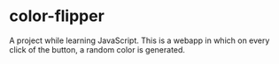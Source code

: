 # color-flipper
A project while learning JavaScript.
This is a webapp in which on every click of the button, a random color is generated.
